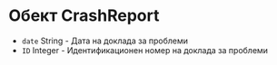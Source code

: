 # Обект CrashReport

* `date` String - Дата на доклада за проблеми
* `ID` Integer - Идентификационен номер на доклада за проблеми